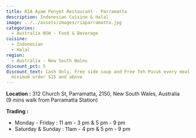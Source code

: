 ```yaml
---
title: RIA Ayam Penyet Restaurant - Parramatta
description: Indonesian Cuisine & Halal
image: ../../assets/images/riaparramatta.jpg
categories:
  - Australia NSW - Food & Beverage
cuisine:
  - Indonesian
  - Halal
region:
  - Australia - New South Wales
discount_pct: 5
discount_text: Cash Only, Free side soup and Free Teh Pucuk every meal purchased
  minimum order $15 and above
---
```

**Location :** 312 Church St, Parramatta, 2150, New South Wales, Australia\
(9 mins walk from Parramatta Station)

**Trading :**

* Monday - Friday : 11 am - 3 pm & 5 pm - 9 pm
* Saturday & Sunday : 11am - 4 pm & 5 pm - 9 pm
